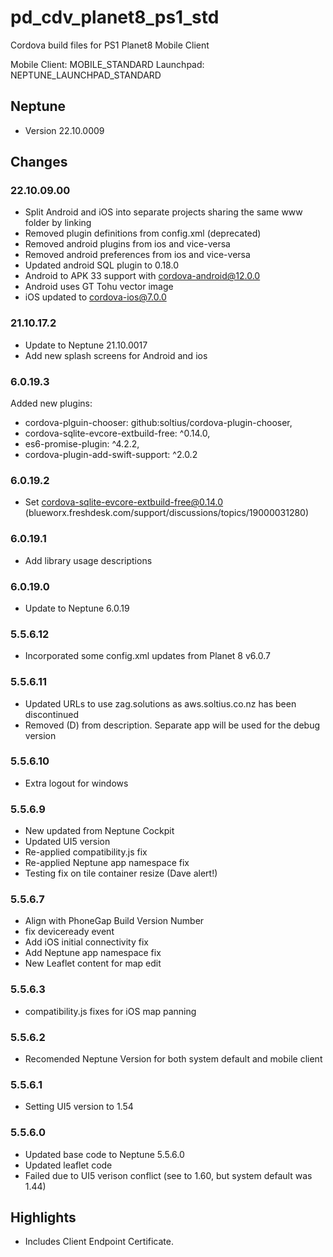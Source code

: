 # pd_cdv_planet8_ps1_std
Cordova build files for PS1 Planet8 Mobile Client

Mobile Client: MOBILE_STANDARD
Launchpad: NEPTUNE_LAUNCHPAD_STANDARD

## Neptune
- Version 22.10.0009

## Changes
### 22.10.09.00
- Split Android and iOS into separate projects sharing the same www folder by linking
- Removed plugin definitions from config.xml (deprecated)
- Removed android plugins from ios and vice-versa
- Removed android preferences from ios and vice-versa
- Updated android SQL plugin to 0.18.0
- Android to APK 33 support with cordova-android@12.0.0
- Android uses GT Tohu vector image
- iOS updated to cordova-ios@7.0.0

### 21.10.17.2

- Update to Neptune 21.10.0017
- Add new splash screens for Android and ios

### 6.0.19.3

Added new plugins:
- cordova-plguin-chooser: github:soltius/cordova-plugin-chooser,
- cordova-sqlite-evcore-extbuild-free: ^0.14.0,
- es6-promise-plugin: ^4.2.2,
- cordova-plugin-add-swift-support: ^2.0.2

### 6.0.19.2 

- Set cordova-sqlite-evcore-extbuild-free@0.14.0 (blueworx.freshdesk.com/support/discussions/topics/19000031280)

### 6.0.19.1
- Add library usage descriptions

### 6.0.19.0
- Update to Neptune 6.0.19

### 5.5.6.12
- Incorporated some config.xml updates from Planet 8 v6.0.7

### 5.5.6.11
- Updated URLs to use zag.solutions as aws.soltius.co.nz has been discontinued
- Removed (D) from description.  Separate app will be used for the debug version
### 5.5.6.10
- Extra logout for windows

### 5.5.6.9
- New updated from Neptune Cockpit
- Updated UI5 version
- Re-applied compatibility.js fix
- Re-applied Neptune app namespace fix
- Testing fix on tile container resize (Dave alert!)

### 5.5.6.7
- Align with PhoneGap Build Version Number
- fix deviceready event 
- Add iOS initial connectivity fix
- Add Neptune app namespace fix
- New Leaflet content for map edit

### 5.5.6.3
- compatibility.js fixes for iOS map panning

### 5.5.6.2
- Recomended Neptune Version for both system default and mobile client

### 5.5.6.1
- Setting UI5 version to 1.54

### 5.5.6.0
- Updated base code to Neptune 5.5.6.0
- Updated leaflet code
- Failed due to UI5 verison conflict (see to 1.60, but system default was 1.44)

## Highlights
- Includes Client Endpoint Certificate.
